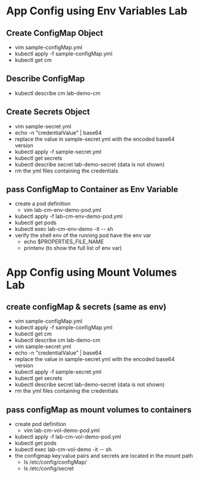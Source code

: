 # App Config using Env Variables Lab

## Create ConfigMap Object

- vim sample-configMap.yml
- kubectl apply -f sample-configMap.yml
- kubectl get cm

## Describe ConfigMap

- kubectl describe cm lab-demo-cm

## Create Secrets Object

- vim sample-secret.yml
- echo -n "credentialValue" | base64
- replace the value in sample-secret.yml with the encoded base64 version
- kubectl apply -f sample-secret.yml
- kubectl get secrets
- kubectl describe secret lab-demo-secret (data is not shown)
- rm the yml files containing the credentials

## pass ConfigMap to Container as Env Variable

- create a pod definition
  - vim lab-cm-env-demo-pod.yml
- kubectl apply -f lab-cm-env-demo-pod.yml
- kubectl get pods
- kubectl exec lab-cm-env-demo -it -- sh
- verify the shell env of the running pod have the env var
  - echo $PROPERTIES_FILE_NAME
  - printenv (to show the full list of env var)

# App Config using Mount Volumes Lab

## create configMap & secrets (same as env)

- vim sample-configMap.yml
- kubectl apply -f sample-configMap.yml
- kubectl get cm
- kubectl describe cm lab-demo-cm
- vim sample-secret.yml
- echo -n "credentialValue" | base64
- replace the value in sample-secret.yml with the encoded base64 version
- kubectl apply -f sample-secret.yml
- kubectl get secrets
- kubectl describe secret lab-demo-secret (data is not shown)
- rm the yml files containing the credentials

## pass configMap as mount volumes to containers

- create pod definition
  - vim lab-cm-vol-demo-pod.yml
- kubectl apply -f lab-cm-vol-demo-pod.yml
- kubectl get pods
- kubectl exec lab-cm-vol-demo -it -- sh
- the configmap key:value pairs and secrets are located in the mount path
  - ls /etc/config/configMap/
  - ls /etc/config/secret
